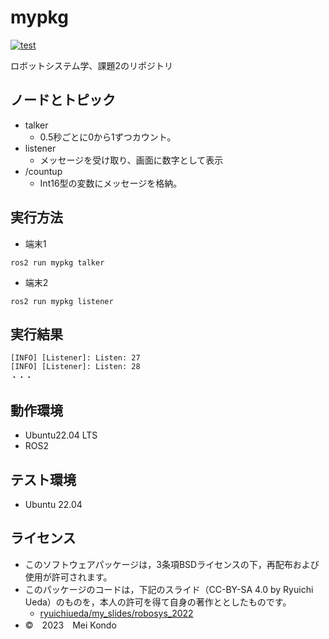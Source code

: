# mypkg
[![test](https://github.com/konnddo/robosys_ros2/actions/workflows/test.yml/badge.svg)](https://github.com/konnddo/robosys_ros2/actions/workflows/test.yml)

ロボットシステム学、課題2のリポジトリ

## ノードとトピック
 * talker
    * 0.5秒ごとに0から1ずつカウント。
 * listener
    * メッセージを受け取り、画面に数字として表示
 * /countup
    * Int16型の変数にメッセージを格納。

## 実行方法
 * 端末1
```
ros2 run mypkg talker
```
 * 端末2
```
ros2 run mypkg listener
```

## 実行結果
```
[INFO] [Listener]: Listen: 27
[INFO] [Listener]: Listen: 28
・・・
```

## 動作環境
 * Ubuntu22.04 LTS
 * ROS2

## テスト環境
 * Ubuntu 22.04

## ライセンス
 * このソフトウェアパッケージは，3条項BSDライセンスの下，再配布および使用が許可されます。
 * このパッケージのコードは，下記のスライド（CC-BY-SA 4.0 by Ryuichi Ueda）のものを，本人の許可を得て自身の著作ととしたものです。
   * [ryuichiueda/my_slides/robosys_2022](https://github.com/ryuichiueda/my_slides/tree/master/robosys_2022)
 * ©　2023　Mei Kondo
